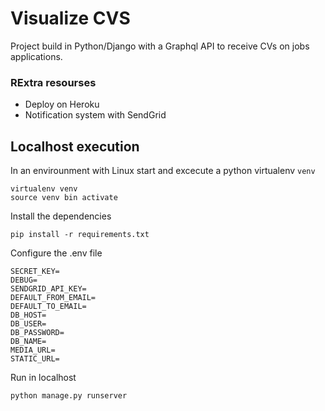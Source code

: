 # Visualize CVS

Project build in Python/Django with a Graphql API to receive CVs on jobs applications.

### RExtra resourses
* Deploy on Heroku
* Notification system with SendGrid

## Localhost execution

In an envirounment with Linux start and excecute a python virtualenv `venv`
```
virtualenv venv
source venv bin activate
```
Install the dependencies
```
pip install -r requirements.txt
```
Configure the .env file
```
SECRET_KEY=
DEBUG=
SENDGRID_API_KEY=
DEFAULT_FROM_EMAIL=
DEFAULT_TO_EMAIL=
DB_HOST=
DB_USER=
DB_PASSWORD=
DB_NAME=
MEDIA_URL=
STATIC_URL=
```
Run in localhost
```
python manage.py runserver
```
